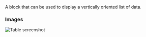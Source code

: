 A block that can be used to display a vertically oriented list of data.

### Images

![Table screenshot](https://gitlab.com/appsemble/appsemble/-/raw/0.14.0/docs/images/list.png)
